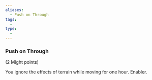 ```yaml
---
aliases:
  - Push on Through
tags:
  - 
type:
  - 
---
```

### Push on Through

(2 Might points)

You ignore the effects of terrain while moving for one hour. Enabler.